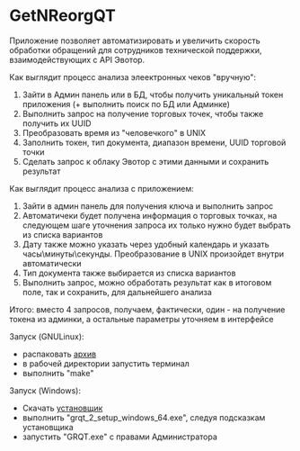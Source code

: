 # GetNReorgQT

Приложение позволяет автоматизировать и увеличить скорость обработки обращений для сотрудников технической поддержки, взаимодействующих с API Эвотор.

Как выглядит процесс анализа элеектронных чеков "вручную": 
1. Зайти в Админ панель или в БД, чтобы получить уникальный токен приложения (+ выполнить поиск по БД или Админке)
2. Выполнить запрос на получение торговых точек, чтобы также получить их UUID
3. Преобразовать время из "человечкого" в UNIX
4. Заполнить токен, тип документа, диапазон времени, UUID торговой точки
5. Сделать запрос к облаку Эвотор с этими данными и сохранить результат

Как выглядит процесс анализа с приложением:
1. Зайти в админ панель для получения ключа и выполнить запрос
2. Автоматичеки будет получена информация о торговых точках, на следующем шаге уточнения запроса их только нужно будет выбрать из списка вариантов
3. Дату также можно указать через удобный календарь и указать часы\минуты\секунды. Преобразование в UNIX произойдет внутри автоматически
4. Тип документа также выбирается из списка вариантов
5. Выполнить запрос, можно обработать результат как в итоговом поле, так и сохранить, для дальнейшего анализа

Итого: вместо 4 запросов, получаем, фактически, один - на получение токена из админки, а остальные параметры уточняем в интерфейсе

Запуск (GNULinux): 
- распаковать [архив](https://codeberg.org/First_Encounter2/GetNReorgQT/releases "Релизы")
- в рабочей директории запустить терминал
- выполнить "make"

Запуск (Windows):
- Скачать [установщик](https://codeberg.org/First_Encounter2/GetNReorgQT/releases "Релизы")
- выполнить "grqt_2_setup_windows_64.exe", следуя подсказкам установщика
- запустить "GRQT.exe" с правами Администратора
